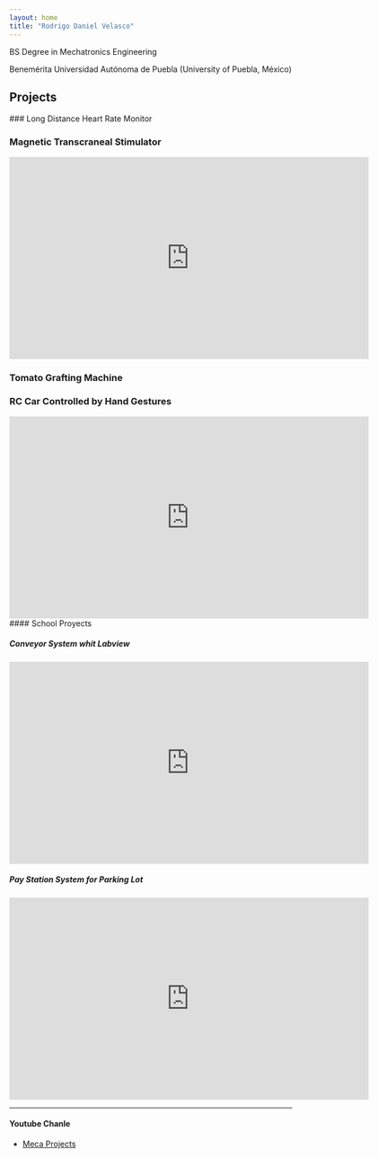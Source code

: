 ```yaml
---
layout: home
title: "Rodrigo Daniel Velasco" 
---
```


<section class="sec">

BS Degree in Mechatronics Engineering 

Benemérita Universidad Autónoma de Puebla (University of Puebla, México)

</section>

## Projects

<section class="row">

<section class="sec">
### Long Distance Heart Rate Monitor

### Magnetic Transcraneal Stimulator

<iframe width="640" height="360" src="https://www.youtube.com/embed/UcOnweM3HQM" frameborder="0" allowfullscreen></iframe>

### Tomato Grafting Machine

### RC Car Controlled by Hand Gestures

<iframe width="640" height="360" src="https://www.youtube.com/embed/LH1WCH44ass" frameborder="0" allowfullscreen></iframe>

</section>

<section class="sec">
#### School Proyects

##### Conveyor System whit Labview

<iframe width="640" height="360" src="https://www.youtube.com/embed/PJYvEvi9W9E" frameborder="0" allowfullscreen></iframe>

##### Pay Station System for Parking Lot

<iframe width="640" height="360" src="https://www.youtube.com/embed/VmHW46A9GP8" frameborder="0" allowfullscreen></iframe>

</section>

</section>


------------


#### Youtube Chanle

- [Meca Projects](http://www.youtube.com/channel/UCMQgysliAcMJsOzLBr-1Xgw)


</section>
